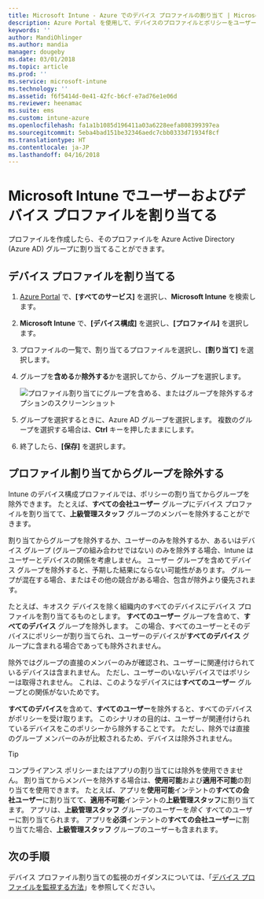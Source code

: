 ```yaml
---
title: Microsoft Intune - Azure でのデバイス プロファイルの割り当て | Microsoft Docs
description: Azure Portal を使用して、デバイスのプロファイルとポリシーをユーザーとデバイスに割り当てます。 Microsoft InTune でプロファイル割り当てからグループを除外する方法を説明します。
keywords: ''
author: MandiOhlinger
ms.author: mandia
manager: dougeby
ms.date: 03/01/2018
ms.topic: article
ms.prod: ''
ms.service: microsoft-intune
ms.technology: ''
ms.assetid: f6f5414d-0e41-42fc-b6cf-e7ad76e1e06d
ms.reviewer: heenamac
ms.suite: ems
ms.custom: intune-azure
ms.openlocfilehash: fa1a1b1085d196411a03a6228eefa808399397ea
ms.sourcegitcommit: 5eba4bad151be32346aedc7cbb0333d71934f8cf
ms.translationtype: HT
ms.contentlocale: ja-JP
ms.lasthandoff: 04/16/2018
---
```

# <a name="assign-user-and-device-profiles-in-microsoft-intune"></a>Microsoft Intune でユーザーおよびデバイス プロファイルを割り当てる

プロファイルを作成したら、そのプロファイルを Azure Active Directory (Azure AD) グループに割り当てることができます。

## <a name="assign-a-device-profile"></a>デバイス プロファイルを割り当てる

1. [Azure Portal](https://portal.azure.com) で、**[すべてのサービス]** を選択し、**Microsoft Intune** を検索します。
2. **Microsoft Intune** で、**[デバイス構成]** を選択し、**[プロファイル]** を選択します。
3. プロファイルの一覧で、割り当てるプロファイルを選択し、**[割り当て]** を選択します。
4. グループを**含める**か**除外する**かを選択してから、グループを選択します。  

    ![プロファイル割り当てにグループを含める、またはグループを除外するオプションのスクリーンショット](./media/group-include-exclude.png)

5. グループを選択するときに、Azure AD グループを選択します。 複数のグループを選択する場合は、**Ctrl** キーを押したままにします。
6. 終了したら、**[保存]** を選択します。

## <a name="exclude-groups-from-a-profile-assignment"></a>プロファイル割り当てからグループを除外する

Intune のデバイス構成プロファイルでは、ポリシーの割り当てからグループを除外できます。 たとえば、**すべての会社ユーザー** グループにデバイス プロファイルを割り当てて、**上級管理スタッフ** グループのメンバーを除外することができます。

割り当てからグループを除外するか、ユーザーのみを除外するか、あるいはデバイス グループ (グループの組み合わせではない) のみを除外する場合、Intune はユーザーとデバイスの関係を考慮しません。 ユーザー グループを含めてデバイス グループを除外すると、予期した結果にならない可能性があります。 グループが混在する場合、またはその他の競合がある場合、包含が除外より優先されます。

たとえば、キオスク デバイスを除く組織内のすべてのデバイスにデバイス プロファイルを割り当てるものとします。 **すべてのユーザー** グループを含めて、**すべてのデバイス** グループを除外します。 この場合、すべてのユーザーとそのデバイスにポリシーが割り当てられ、ユーザーのデバイスが**すべてのデバイス** グループに含まれる場合であっても除外されません。

除外ではグループの直接のメンバーのみが確認され、ユーザーに関連付けられているデバイスは含まれません。 ただし、ユーザーのいないデバイスではポリシーは取得されません。 これは、このようなデバイスには**すべてのユーザー** グループとの関係がないためです。

**すべてのデバイス**を含めて、**すべてのユーザー**を除外すると、すべてのデバイスがポリシーを受け取ります。 このシナリオの目的は、ユーザーが関連付けられているデバイスをこのポリシーから除外することです。 ただし、除外では直接のグループ メンバーのみが比較されるため、デバイスは除外されません。

>[!TIP]
>コンプライアンス ポリシーまたはアプリの割り当てには除外を使用できません。 割り当てからメンバーを除外する場合は、**使用可能**および**適用不可能**の割り当てを使用できます。 たとえば、アプリを**使用可能**インテントの**すべての会社ユーザー**に割り当てて、**適用不可能**インテントの**上級管理スタッフ**に割り当てます。 アプリは、**上級管理スタッフ** グループのユーザーを*除く* すべてのユーザーに割り当てられます。 アプリを**必須**インテントの**すべての会社ユーザー**に割り当てた場合、**上級管理スタッフ** グループのユーザーも含まれます。

## <a name="next-steps"></a>次の手順
デバイス プロファイル割り当ての監視のガイダンスについては、「[デバイス プロファイルを監視する方法](device-profile-monitor.md)」を参照してください。
